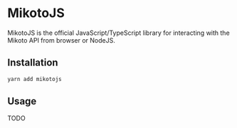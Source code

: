 # MikotoJS

MikotoJS is the official JavaScript/TypeScript library for interacting with the Mikoto API from browser or NodeJS.

## Installation

```sh
yarn add mikotojs
```

## Usage

TODO
